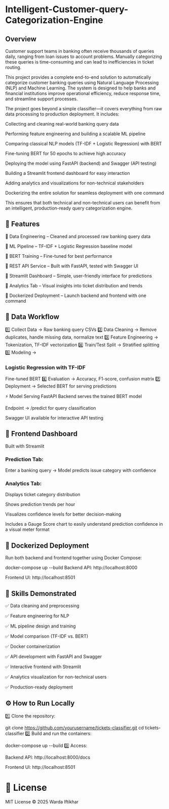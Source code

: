 # Intelligent-Customer-query-Categorization-Engine

## Overview
Customer support teams in banking often receive thousands of queries daily, ranging from loan issues to account problems. Manually categorizing these queries is time-consuming and can lead to inefficiencies in ticket routing.

This project provides a complete end-to-end solution to automatically categorize customer banking queries using Natural Language Processing (NLP) and Machine Learning. The system is designed to help banks and financial institutions improve operational efficiency, reduce response time, and streamline support processes.

The project goes beyond a simple classifier—it covers everything from raw data processing to production deployment. It includes:

Collecting and cleaning real-world banking query data

Performing feature engineering and building a scalable ML pipeline

Comparing classical NLP models (TF-IDF + Logistic Regression) with BERT

Fine-tuning BERT for 50 epochs to achieve high accuracy

Deploying the model using FastAPI (backend) and Swagger (API testing)

Building a Streamlit frontend dashboard for easy interaction

Adding analytics and visualizations for non-technical stakeholders

Dockerizing the entire solution for seamless deployment with one command

This ensures that both technical and non-technical users can benefit from an intelligent, production-ready query categorization engine.

## 🚀 Features
🔹 Data Engineering – Cleaned and processed raw banking query data

🔹 ML Pipeline – TF-IDF + Logistic Regression baseline model

🔹 BERT Training – Fine-tuned for best performance

🔹 REST API Service – Built with FastAPI, tested with Swagger UI

🔹 Streamlit Dashboard – Simple, user-friendly interface for predictions

🔹 Analytics Tab – Visual insights into ticket distribution and trends

🔹 Dockerized Deployment – Launch backend and frontend with one command

## 🔑 Data Workflow
1️⃣ Collect Data → Raw banking query CSVs
2️⃣ Data Cleaning → Remove duplicates, handle missing data, normalize text
3️⃣ Feature Engineering → Tokenization, TF-IDF vectorization
4️⃣ Train/Test Split → Stratified splitting
5️⃣ Modeling →

### Logistic Regression with TF-IDF

Fine-tuned BERT
6️⃣ Evaluation → Accuracy, F1-score, confusion matrix
7️⃣ Deployment → Selected BERT for serving predictions

⚡ Model Serving
FastAPI Backend serves the trained BERT model

Endpoint → /predict for query classification

Swagger UI available for interactive API testing

## 🎨 Frontend Dashboard
Built with Streamlit

### Prediction Tab:

Enter a banking query → Model predicts issue category with confidence

### Analytics Tab:

Displays ticket category distribution

Shows prediction trends per hour

Visualizes confidence levels for better decision-making

Includes a Gauge Score chart to easily understand prediction confidence in a visual meter format



## 🐳 Dockerized Deployment
Run both backend and frontend together using Docker Compose:

docker-compose up --build
Backend API: http://localhost:8000

Frontend UI: http://localhost:8501

## 🧠 Skills Demonstrated
✅ Data cleaning and preprocessing

✅ Feature engineering for NLP

✅ ML pipeline design and training

✅ Model comparison (TF-IDF vs. BERT)

✅ Docker containerization

✅ API development with FastAPI and Swagger

✅ Interactive frontend with Streamlit

✅ Analytics visualization for non-technical users

✅ Production-ready deployment

## ⚙️ How to Run Locally
1️⃣ Clone the repository:

git clone https://github.com/yourusername/tickets-classifier.git
cd tickets-classifier
2️⃣ Build and run the containers:

docker-compose up --build
3️⃣ Access:

Backend API: http://localhost:8000/docs

Frontend UI: http://localhost:8501

# 📜 License

MIT License © 2025 Warda Iftikhar



